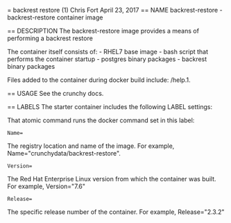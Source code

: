= backrest restore (1)
Chris Fort
April 23, 2017
== NAME
backrest-restore - backrest-restore container image

== DESCRIPTION
The backrest-restore image provides a means of performing a backrest restore

The container itself consists of:
    - RHEL7 base image
    - bash script that performs the container startup
    - postgres binary packages
    - backrest binary packages

Files added to the container during docker build include: /help.1.

== USAGE
See the crunchy docs.


== LABELS
The starter container includes the following LABEL settings:

That atomic command runs the docker command set in this label:

`Name=`

The registry location and name of the image. For example, Name="crunchydata/backrest-restore".

`Version=`

The Red Hat Enterprise Linux version from which the container was built. For example, Version="7.6"

`Release=`

The specific release number of the container. For example, Release="2.3.2"
